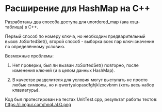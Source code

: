 # Расширение для HashMap на C++

Разработаны два способа доступа для unordered_map (ака хэш-таблица) в C++. 

Первый способ по номеру ключа, но необходим предварительный вызов .toSortedSet(), второй способ - выборка всех пар ключ:значение по определённому условию.

Возможные проблемы:

1) Нет проверки, был ли вызван .toSortedSet() повторно, после изменения ключей (и в целом данных HashMap).

2) В качестве разделителя для условия могут выступать не просто любые символы, но и qwertyuiopasdfghjklzxcvbnm (хоть весь набор клавиатуры).

Код был протестирован на тестах UnitTest.cpp, результат работы тестов: https://i.imgur.com/hnqLaLO.png
